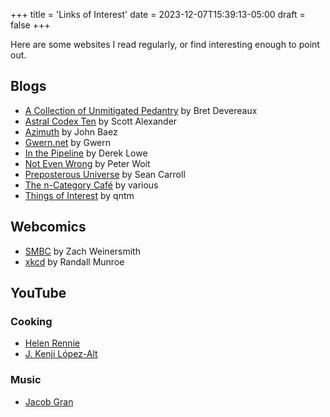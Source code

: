 +++
title = 'Links of Interest'
date = 2023-12-07T15:39:13-05:00
draft = false
+++

Here are some websites I read regularly, or find interesting enough to point out.

## Blogs

* [A Collection of Unmitigated Pedantry](http://acoup.blog/) by Bret Devereaux
* [Astral Codex Ten](http://astralcodexten.substack.com/) by Scott Alexander
* [Azimuth](https://johncarlosbaez.wordpress.com/) by John Baez
* [Gwern.net](https://gwern.net/) by Gwern
* [In the Pipeline](https://www.science.org/blogs/pipeline) by Derek Lowe
* [Not Even Wrong](https://www.math.columbia.edu/~woit/wordpress/) by Peter Woit
* [Preposterous Universe](https://www.preposterousuniverse.com/blog/) by Sean Carroll
* [The n-Category Caf&eacute;](https://golem.ph.utexas.edu/category/) by various
* [Things of Interest](https://qntm.org/) by qntm

## Webcomics

* [SMBC](https://www.smbc-comics.com/) by Zach Weinersmith
* [xkcd](https://xkcd.com/) by Randall Munroe

## YouTube

### Cooking

* [Helen Rennie](https://www.youtube.com/@helenrennie)
* [J. Kenji L&oacute;pez-Alt](https://www.youtube.com/@JKenjiLopezAlt)

### Music

* [Jacob Gran](https://www.youtube.com/@JacobGran)

